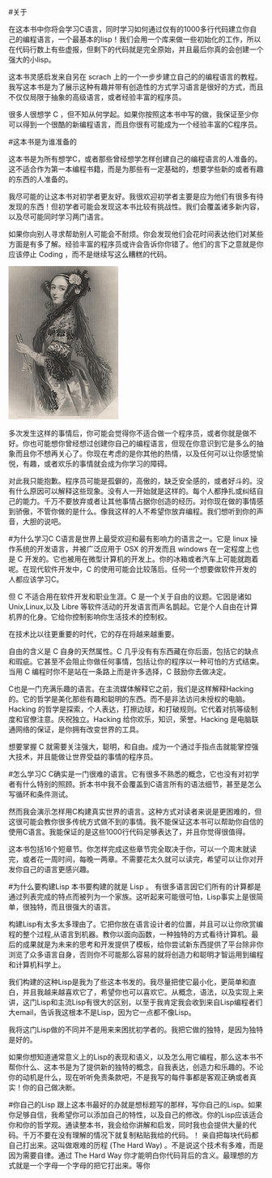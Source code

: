 #关于

在这本书中你将会学习C语言，同时学习如何通过仅有的1000多行代码建立你自己的编程语言，一个最基本的lisp！我们会用一个库来做一些初始化的工作，所以在代码行数上有些虚报，但剩下的代码就是完全原始，并且最后你真的会创建一个强大的小lisp。

  这本书灵感启发来自另在 scrach 上的一个一步步建立自己的的编程语言的教程。我写这本书是为了展示这种有趣并带有创造性的方式学习语言是很好的方式，而且不仅仅局限于抽象的高级语言，或者经验丰富的程序员。

  很多人很想学 C ，但不知从何学起。如果你按照这本书中写的做，我保证至少你可以得到一个很酷的新编程语言，而且你很有可能成为一个经验丰富的C程序员。

#这本书是为谁准备的

  这本书是为所有想学C，或者那些曾经想学怎样创建自己的编程语言的人准备的。这不适合作为第一本编程书籍，而是为那些有一定基础的，想要学些新的或者有趣的东西的人准备的。

  我尽可能的让这本书对初学者更友好。我很欢迎初学者主要是应为他们有很多有待发现的东西！但初学者可能会发现这本书比较有挑战性。我们会覆盖诸多新内容，以及尽可能同时学习两门语言。

  如果你向别人寻求帮助别人可能会不耐烦。你会发现他们会花时间表达他们对某些方面是有多了解。经验丰富的程序员或许会告诉你你错了。他们的言下之意就是你应该停止 Coding ，而不是继续写这么糟糕的代码。
  
  ![ada](./ada.png)

  多次发生这样的事情后，你可能会觉得你不适合做一个程序员，或者你就是做不好。你也可能想你曾经想过创建你自己的编程语言，但现在你意识到它是多么的抽象而且你不想再关心了。你现在考虑的是你其他的热情，以及任何可以让你感觉愉悦，有趣，或者欢乐的事情就会成为你学习的障碍。

  对此我只能抱歉。程序员可能是孤僻的，高傲的，缺乏安全感的，或者好斗的。没有什么原因可以解释这些现象。没有人一开始就是这样的。每个人都挣扎或纠结自己的能力。千万不要放弃或者让其他事情占据你创造的经历。对你现在做的事情感到骄傲，不管你做的是什么。像我这样的人不希望你放弃编程。我们想听到你的声音，大胆的说吧。

#为什么学习C
  C语言是世界上最受欢迎和最有影响力的语言之一。它是 linux 操作系统的开发语言，并被广泛应用于 OSX 的开发而且 windows 在一定程度上也是 C 开发的。它也被用在微型计算机的开发上。你的冰箱或者汽车上可能就跑着呢。在现代软件开发中，C 的使用可能会比较落后。任何一个想要做软件开发的人都应该学习C。

  但 C 不适合用在软件开发和职业生涯。C 是一个关于自由的议题。它因是诸如 Unix,Linux,以及 Libre 等软件活动的开发语言而声名鹊起。它是个人自由在计算机界的化身。它给你控制影响你生活技术的控制权。

  在技术比以往更重要的时代，它的存在将越来越重要。

  自由的含义是 C 自身的天然属性。C 几乎没有有东西藏在你后面，包括它的缺点和瑕疵。它甚至不会阻止你做任何事情，包括让你的程序以一种可怕的方式结束。当用 C 编程时你不是站在一条路上而是许多选择，C 鼓励你去做决定。

  C也是一门充满乐趣的语言。在主流媒体解释它之前，我们是这样解释Hacking的。它的哲学是美化那些有趣和聪明的东西。而不是非法访问未授权的电脑。Hacking 的哲学是探索，个人表达，打擦边球，和打破规则。它代着对抗等级制度和官僚注意。庆祝独立。Hacking 给你欢乐，知识，荣誉。Hacking 是电脑联通网络的保证，是你拥有改变世界的工具。

  想要掌握 C 就需要关注强大，聪明，和自由。成为一个通过手指点击就能掌控强大技术，并且能做让世界受益的事情的程序员。

#怎么学习C
  C确实是一门很难的语言。它有很多不熟悉的概念，它也没有对初学者有什么特别的照顾。折本书中我不会覆盖到C语言所有的语法细节，甚至是怎么写循环和条件测试。

  然而我会演示怎样用C构建真实世界的语言。这种方式对读者来说是更困难的，但这很可能会教你很多传统方式做不到的事情。我不能保证这本书可以帮助你自信的使用C语言。我能保证的是这些1000行代码足够表达了，并且你觉得很值得。

  这本书包括16个短章节。你怎样完成这些章节完全取决于你，可以一个周末就读完，或者花一周时间，每晚一两章。不需要花太久就可以读完，希望可以让你对开发你自己的语言更感兴趣。

#为什么要构建Lisp
  本书要构建的就是 Lisp 。 有很多语言因它们所有的计算都是通过列表完成的特点而被列为一个家族。这听起来可能很可怕，Lisp事实上是很简单，很独特，而且很强大的语言。

  构建Lisp有太多太多理由了。它把你放在语言设计者的位置，并且可以让你欣赏编程的整个过程,从语言到机器。教你以面向函数，一种独特的方式看待计算机。最后的成果就是为未来的思考和开发提供了模板，给你尝试新东西提供了平台除非你浏览了众多语言自身，否则你不可能那么容易的就将创造力和聪明才智运用到编程和计算机科学上。

  我们构建的这种Lisp是我为了些这本书发的。我尽量把使它最小化，更简单和直白，并且我越来越喜欢它了，希望你也可以喜欢它。从概念，语法，以及实现上来讲，这门Lisp和主流Lisp有很大的区别，以至于我肯定我会收到来自Lisp编程者们大email，告诉我这根本不是Lisp，因为它一点都不像Lisp。

  我将这门Lisp做的不同并不是用来来困扰初学者的。我把它做的独特，是因为独特是好的。

  如果你想知道通常意义上的Lisp的表现和语义，以及怎么用它编程，那么这本书不帮你什么、这本书是为了提供新的独特的概念，自我表达，创造力和乐趣的。不论你的动机是什么，现在听听免责条款吧，不是我写的每件事都是客观正确或者真实！你的自己做决断。

#你自己的Lisp
  跟上这本书最好的办就是想标题写的那样，写你自己的Lisp。如果你足够自信，我希望你可以添加自己的特性，以及自己的修改。你的Lisp应该适合你和你的哲学观。通读整本书，我会给你讲解和启发，同时我也会提供大量的代码。千万不要在没有理解的情况下就复制粘贴我给的代码。！
  亲自把每块代码都自己打出来。这叫做艰难的历程 (The Hard Way) 。不是说这个技术有多难，而是因为需要自律。通过 The Hard Way 你才能明白你代码背后的含义。最理想的方式就是一个字母一个字母的把它打出来。等你
